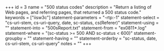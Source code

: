 +++
id = 3
name = "500 status codes"
description = "Return a listing of Web pages, and referring pages, that returned a 500 status code."
keywords = ["iisw3c"]
statement-parameters = "-rtp:-1"
statement-select = "cs-uri-stem, cs-uri-query, date, sc-status, cs(Referer)"
statement-using = ""
statement-into = "500sReport.txt"
statement-from = "ex0811*.log"
statement-where = "(sc-status >= 500 AND sc-status < 600)"
statement-groupby = ""
statement-having = ""
statement-orderby = "sc-status, date, cs-uri-stem, cs-uri-query"
notes = ""
+++


